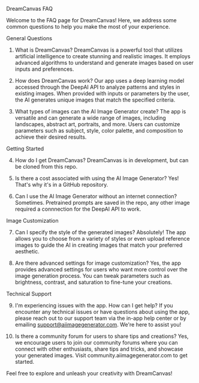 DreamCanvas FAQ

Welcome to the FAQ page for DreamCanvas! Here, we address some common questions to help you make the most of your experience.

General Questions

1. What is DreamCanvas?
DreamCanvas is a powerful tool that utilizes artificial intelligence to create stunning and realistic images. It employs advanced algorithms to understand and generate images based on user inputs and preferences.

2. How does DreamCanvas work?
Our app uses a deep learning model accessed through the DeepAI API to analyze patterns and styles in existing images. When provided with inputs or parameters by the user, the AI generates unique images that match the specified criteria.

3. What types of images can the AI Image Generator create?
The app is versatile and can generate a wide range of images, including landscapes, abstract art, portraits, and more. Users can customize parameters such as subject, style, color palette, and composition to achieve their desired results.

Getting Started

4. How do I get DreamCanvas?
DreamCanvas is in development, but can be cloned from this repo. 

5. Is there a cost associated with using the AI Image Generator?
Yes! That's why it's in a GitHub repository. 

6. Can I use the AI Image Generator without an internet connection?
Sometimes. Pretrained prompts are saved in the repo, any other image required a connnection for the DeepAI API to work. 

Image Customization

7. Can I specify the style of the generated images?
Absolutely! The app allows you to choose from a variety of styles or even upload reference images to guide the AI in creating images that match your preferred aesthetic.

8. Are there advanced settings for image customization?
Yes, the app provides advanced settings for users who want more control over the image generation process. You can tweak parameters such as brightness, contrast, and saturation to fine-tune your creations.

Technical Support

9. I'm experiencing issues with the app. How can I get help?
If you encounter any technical issues or have questions about using the app, please reach out to our support team via the in-app help center or by emailing support@aiimagegenerator.com. We're here to assist you!

10. Is there a community forum for users to share tips and creations?
Yes, we encourage users to join our community forums where you can connect with other enthusiasts, share tips and tricks, and showcase your generated images. Visit community.aiimagegenerator.com to get started.

Feel free to explore and unleash your creativity with DreamCanvas!
